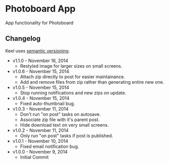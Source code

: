 # Photoboard App

App functionality for Photoboard



## Changelog

Keel uses [semantic versioning](http://semver.org/).

* v1.1.0 - November 16, 2014
	* Restyled image for larger sizes on small screens.
* v1.0.6 - November 15, 2014
	* Attach zip directly to post for easier maintainance.
	* Add and remove files from zip rather than generating entire new one.
* v1.0.5 - November 15, 2014
	* Stop running notifications and new zips on update.
* v1.0.4 - November 15, 2014
	* Fixed auto-thumbnail bug.
* v1.0.3 - November 11, 2014
	* Don't run "on post" tasks on autosave.
	* Associate zip file with it's parent post.
	* Hide download text on very small screens.
* v1.0.2 - November 11, 2014
	* Only run "on post" tasks if post is published.
* v1.0.1 - November 10, 2014
	* Fixed email notification bug.
* v1.0.0 - November 9, 2014
	* Initial Commit